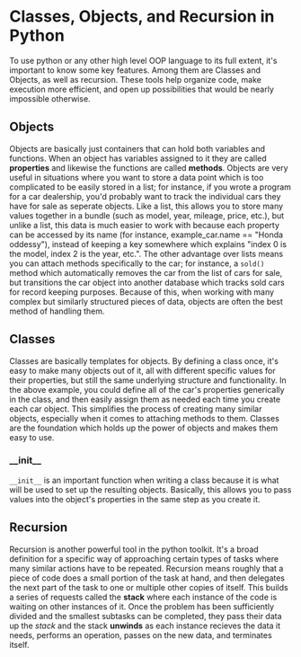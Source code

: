 # Classes, Objects, and Recursion in Python

To use python or any other high level OOP language to its full extent, it's important to know some key features. Among them are Classes and Objects, as well as recursion. These tools help organize code, make execution more efficient, and open up possibilities that would be nearly impossible otherwise.

## Objects

Objects are basically just containers that can hold both variables and functions. When an object has variables assigned to it they are called **properties** and likewise the functions are called **methods**. Objects are very useful in situations where you want to store a data point which is too complicated to be easily stored in a list; for instance, if you wrote a program for a car dealership, you'd probably want to track the individual cars they have for sale as seperate objects. Like a list, this allows you to store many values together in a bundle (such as model, year, mileage, price, etc.), but unlike a list, this data is much easier to work with because each property can be accessed by its name (for instance, example_car.name == "Honda oddessy"), instead of keeping a key somewhere which explains "index 0 is the model, index 2 is the year, etc.". The other advantage over lists means you can attach methods specifically to the car; for instance, a `sold()` method which automatically removes the car from the list of cars for sale, but transitions the car object into another database which tracks sold cars for record keeping purposes. Because of this, when working with many complex but similarly structured pieces of data, objects are often the best method of handling them.

## Classes

Classes are basically templates for objects. By defining a class once, it's easy to make many objects out of it, all with different specific values for their properties, but still the same underlying structure and functionality. In the above example, you could define all of the car's properties generically in the class, and then easily assign them as needed each time you create each car object. This simplifies the process of creating many similar objects, especially when it comes to attaching methods to them. Classes are the foundation which holds up the power of objects and makes them easy to use.

### \_\_init\_\_

`__init__` is an important function when writing a class because it is what will be used to set up the resulting objects. Basically, this allows you to pass values into the object's properties in the same step as you create it.

## Recursion

Recursion is another powerful tool in the python toolkit. It's a broad definition for a specific way of approaching certain types of tasks where many similar actions have to be repeated. Recursion means roughly that a piece of code does a small portion of the task at hand, and then delegates the next part of the task to one or multiple other copies of itself. This builds a series of requests called the **stack** where each instance of the code is waiting on other instances of it. Once the problem has been sufficiently divided and the smallest subtasks can be completed, they pass their data up the *stack* and the stack **unwinds** as each instance recieves the data it needs, performs an operation, passes on the new data, and terminates itself.